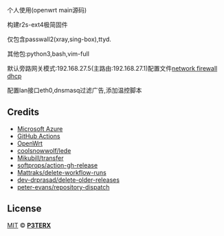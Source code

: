 个人使用(openwrt main源码)

构建r2s-ext4极简固件

仅包含passwall2(xray,sing-box),ttyd.

其他包:python3,bash,vim-full

默认旁路网关模式:192.168.27.5(主路由:192.168.27.1)配置文件[network firewall dhcp](https://github.com/yoier/r2s-firmware-build/tree/main/files/etc/config)

配置lan接口eth0,dnsmasq过滤广告,添加温控脚本

## Credits

- [Microsoft Azure](https://azure.microsoft.com)
- [GitHub Actions](https://github.com/features/actions)
- [OpenWrt](https://github.com/openwrt/openwrt)
- [coolsnowwolf/lede](https://github.com/coolsnowwolf/lede)
- [Mikubill/transfer](https://github.com/Mikubill/transfer)
- [softprops/action-gh-release](https://github.com/softprops/action-gh-release)
- [Mattraks/delete-workflow-runs](https://github.com/Mattraks/delete-workflow-runs)
- [dev-drprasad/delete-older-releases](https://github.com/dev-drprasad/delete-older-releases)
- [peter-evans/repository-dispatch](https://github.com/peter-evans/repository-dispatch)

## License

[MIT](https://github.com/P3TERX/Actions-OpenWrt/blob/main/LICENSE) © [**P3TERX**](https://p3terx.com)
